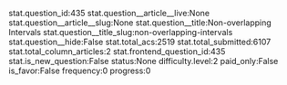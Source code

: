 stat.question_id:435
stat.question__article__live:None
stat.question__article__slug:None
stat.question__title:Non-overlapping Intervals
stat.question__title_slug:non-overlapping-intervals
stat.question__hide:False
stat.total_acs:2519
stat.total_submitted:6107
stat.total_column_articles:2
stat.frontend_question_id:435
stat.is_new_question:False
status:None
difficulty.level:2
paid_only:False
is_favor:False
frequency:0
progress:0
